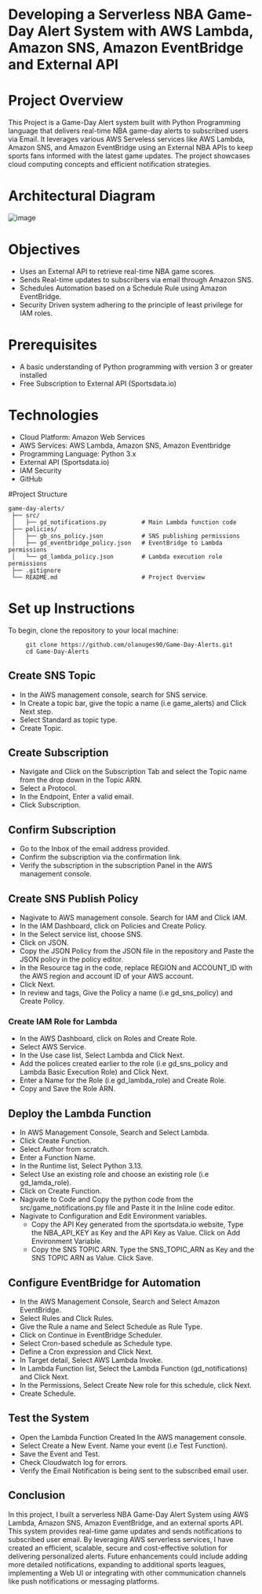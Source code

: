 # Developing a Serverless NBA Game-Day Alert System with AWS Lambda, Amazon SNS, Amazon EventBridge and External API
# Project Overview
This Project is a Game-Day Alert system built with Python Programming language that delivers real-time NBA game-day alerts to subscribed users via Email. It leverages various AWS Serveless services like AWS Lambda, Amazon SNS, and Amazon EventBridge using an External NBA APIs to keep sports fans informed with the latest game updates. The project showcases cloud computing concepts and efficient notification strategies.


# Architectural Diagram
![image](https://github.com/user-attachments/assets/e0f74cbf-52fc-4a15-8637-1e905d96b2e0)

 # Objectives
 - Uses an External API to retrieve real-time NBA game scores.
 - Sends Real-time updates to subscribers via email through Amazon SNS.
 - Schedules Automation based on a Schedule Rule using Amazon EventBridge.
 - Security Driven system adhering to the principle of least privilege for IAM roles.

# Prerequisites
- A basic understanding of Python programming with version 3 or greater installed
- Free Subscription to External API (Sportsdata.io)

# Technologies
- Cloud Platform: Amazon Web Services
- AWS Services: AWS Lambda, Amazon SNS, Amazon Eventbridge
- Programming Language: Python 3.x
- External API (Sportsdata.io)
- IAM Security
- GitHub

#Project Structure
  
    game-day-alerts/
     ├── src/
     │   ├── gd_notifications.py          # Main Lambda function code
     ├── policies/
     │   ├── gb_sns_policy.json           # SNS publishing permissions
     │   ├── gd_eventbridge_policy.json   # EventBridge to Lambda permissions
     │   └── gd_lambda_policy.json        # Lambda execution role permissions
     ├── .gitignore
     └── README.md                        # Project Overview

  # Set up Instructions
  To begin, clone the repository to your local machine:
         
         git clone https://github.com/olanuges90/Game-Day-Alerts.git
         cd Game-Day-Alerts
  ## Create SNS Topic
 - In the AWS management console, search for SNS service.
 - In Create a topic bar, give the topic a name (i.e game_alerts) and Click Next step.
 - Select Standard as topic type.
 -  Create Topic.
 ## Create Subscription
 - Navigate and Click on the Subscription Tab and select the Topic name from the drop down in the Topic ARN.
 - Select a Protocol.
 - In the Endpoint, Enter a valid email.
 - Click Subscription.
## Confirm Subscription
- Go to the Inbox of the email address provided.
- Confirm the subscription via the confirmation link.
- Verify the subscription in the subscription Panel in the AWS management console.
## Create SNS Publish Policy
- Nagivate to AWS management console. Search for IAM and Click IAM.
- In the IAM Dashboard, click on Policies and Create Policy.
- In the Select service list, choose SNS.
- Click on JSON.
- Copy the JSON Policy from the JSON file in the repository and Paste the JSON policy in the policy editor.
- In the Resource tag in the code, replace REGION and ACCOUNT_ID with the AWS region and account ID of your AWS account.
- Click Next.
- In review and tags, Give the Policy a name (i.e gd_sns_policy) and Create Policy.
### Create IAM Role for Lambda
- In the AWS Dashboard, click on Roles and Create Role.
- Select AWS Service.
- In the Use case list, Select Lambda and Click Next.
- Add the polices created earlier to the role (i.e gd_sns_policy and Lambda Basic Execution Role) and Click Next.
- Enter a Name for the Role (i.e gd_lambda_role) and Create Role.
- Copy and Save the Role ARN.
## Deploy the Lambda Function
- In AWS Management Console, Search and Select Lambda.
- Click Create Function.
- Select Author from scratch.
- Enter a Function Name.
- In the Runtime list, Select Python 3.13.
- Select Use an existing role and choose an existing role (i.e gd_lamda_role).
- Click on Create Function.
- Nagivate to Code and Copy the python code from the src/game_notifications.py file and Paste it in the Inline code editor.
- Nagivate to Configuration and Edit Environment variables.
  - Copy the API Key generated from the sportsdata.io website, Type the NBA_API_KEY as Key and the API Key as Value. Click on Add Environment Variable.
  - Copy the SNS TOPIC ARN. Type the SNS_TOPIC_ARN as Key and the SNS TOPIC ARN as Value. Click Save.
 ## Configure EventBridge for Automation
 - In the AWS Management Console, Search and Select Amazon EventBridge.
 - Select Rules and Click Rules.
 - Give the Rule a name and Select Schedule as Rule Type.
 - Click on Continue in EventBridge Scheduler.
 - Select Cron-based schedule as Schedule type.
 - Define a Cron expression and Click Next.
 - In Target detail, Select AWS Lambda Invoke.
 - In Lambda Function list, Select the Lambda Function (gd_notifications) and Click Next.
 - In the Permissions, Select Create New role for this schedule, click Next.
 - Create Schedule.
  ## Test the System
 - Open the Lambda Function Created In the AWS management console.
 - Select Create a New Event. Name your event (i.e Test Function).
 - Save the Event and Test.
 - Check Cloudwatch log for errors.
 - Verify the Email Notification is being sent to the subscribed email user.
## Conclusion
In this project, I built a serverless NBA Game-Day Alert System using AWS Lambda, Amazon SNS, Amazon EventBridge, and an external sports API. This system provides real-time game updates and sends notifications to subscribed user email. By leveraging AWS serverless services, I have created an efficient, scalable, secure and cost-effective solution for delivering personalized alerts. 
Future enhancements could include adding more detailed notifications, expanding to additional sports leagues, implementing a Web UI or integrating with other communication channels like push notifications or messaging platforms.
    
  

